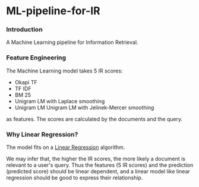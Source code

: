 # ML-pipeline-for-IR

### Introduction

A Machine Learning pipeline for Information Retrieval.

### Feature Engineering

The Machine Learning model takes 5 IR scores: 
* Okapi TF
* TF IDF
* BM 25
* Unigram LM with Laplace smoothing
* Unigram LM Unigram LM with Jelinek-Mercer smoothing 

as features. The scores are calculated by the documents and the query.

### Why Linear Regression?

The model fits on a [Linear Regression](https://en.wikipedia.org/wiki/Linear_regression) algorithm.

We may infer that, the higher the IR scores, the more likely a document is relevant to a user's query. Thus the features (5 IR scores) and the prediction (predicted score) should be linear dependent, and a linear model like linear regression should be good to express their relationship.
